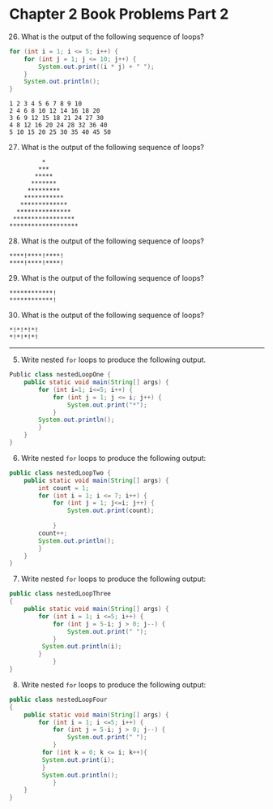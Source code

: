 # Chapter 2 Book Problems Part 2

26. What is the output of the following sequence of loops? 
``` java
for (int i = 1; i <= 5; i++) {
    for (int j = 1; j <= 10; j++) {
        System.out.print((i * j) + " ");
    }
    System.out.println();
}
```
```
1 2 3 4 5 6 7 8 9 10
2 4 6 8 10 12 14 16 18 20
3 6 9 12 15 18 21 24 27 30
4 8 12 16 20 24 28 32 36 40 
5 10 15 20 25 30 35 40 45 50 
```
27. What is the output of the following sequence of loops? 
```
         *
        ***
       ***** 
      *******
     *********
    ***********
   *************
  ***************
 *****************
*******************
```
28. What is the output of the following sequence of loops? 
```
****!****!****!
****!****!****!
```
29. What is the output of the following sequence of loops?
```
************!
************!
```
30. What is the output of the following sequence of loops?
```
*!*!*!*!
*!*!*!*!
```
---
5. Write nested `for` loops to produce the following output.
``` java
Public class nestedLoopOne {
    public static void main(String[] args) {
        for (int i=1; i<=5; i++) {
            for (int j = 1; j <= i; j++) {
                System.out.print("*"); 
            }
        System.out.println();
        }
    }
}
```
6. Write nested `for` loops to produce the following output:
``` java
public class nestedLoopTwo {
    public static void main(String[] args) {
        int count = 1;
        for (int i = 1; i <= 7; i++) {
            for (int j = 1; j<=i; j++) {
                System.out.print(count);
                
            }
        count++;
        System.out.println();
        }
    }
}
```
7. Write nested `for` loops to produce the following output: 
``` java
public class nestedLoopThree
{
	public static void main(String[] args) {
		for (int i = 1; i <=5; i++) {
		    for (int j = 5-i; j > 0; j--) {
		        System.out.print(" ");
		    }
		 System.out.println(i);
		}
			}
}
```

8. Write nested `for` loops to produce the following output: 

``` java
public class nestedLoopFour
{
	public static void main(String[] args) {
		for (int i = 1; i <=5; i++) {
		    for (int j = 5-i; j > 0; j--) {
		        System.out.print(" ");
		    }
		 for (int k = 0; k <= i; k++){
		 System.out.print(i);
		 }	 
		 System.out.println();
			}
	}
}
```

